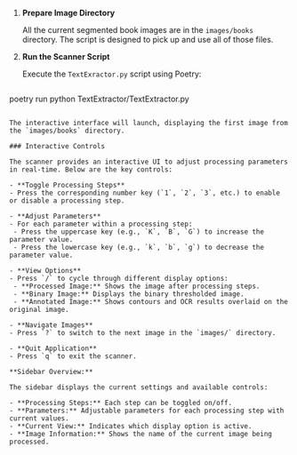 1. **Prepare Image Directory**

   All the current segmented book images are in the `images/books` directory. The script is designed to pick up and use all of those files.

2. **Run the Scanner Script**

   Execute the `TextExractor.py` script using Poetry:

   ```bash
  poetry run python TextExtractor/TextExtractor.py
   ```

   The interactive interface will launch, displaying the first image from the `images/books` directory.

### Interactive Controls

The scanner provides an interactive UI to adjust processing parameters in real-time. Below are the key controls:

- **Toggle Processing Steps**
  - Press the corresponding number key (`1`, `2`, `3`, etc.) to enable or disable a processing step.
  
- **Adjust Parameters**
  - For each parameter within a processing step:
    - Press the uppercase key (e.g., `K`, `B`, `G`) to increase the parameter value.
    - Press the lowercase key (e.g., `k`, `b`, `g`) to decrease the parameter value.
  
- **View Options**
  - Press `/` to cycle through different display options:
    - **Processed Image:** Shows the image after processing steps.
    - **Binary Image:** Displays the binary thresholded image.
    - **Annotated Image:** Shows contours and OCR results overlaid on the original image.
  
- **Navigate Images**
  - Press `?` to switch to the next image in the `images/` directory.
  
- **Quit Application**
  - Press `q` to exit the scanner.

**Sidebar Overview:**

The sidebar displays the current settings and available controls:

- **Processing Steps:** Each step can be toggled on/off.
- **Parameters:** Adjustable parameters for each processing step with current values.
- **Current View:** Indicates which display option is active.
- **Image Information:** Shows the name of the current image being processed.